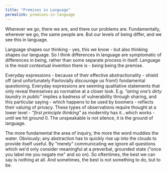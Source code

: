 ```yaml
---
title: "Premises in Language"
permalink: premises-in-language
---
```


Wherever we go, there we are, and there our problems are. Fundamentally, wherever we go, the same people are. But our levels of being differ, and we see this in language.

Language shapes our thinking - yes, this we know - but also thinking shapes our language. So I think differences in language are symptomatic of differences in being, rather than some separate process in itself.  Language is the most contextual invention there is - *being* being the premise.

Everyday expressions - because of their effective abstractionality - shield off (and unfortunately Pavlovially *discourage* us from!) fundamental questioning. Everyday expressions are seeming qualitative statements that only reveal themselves as normative at a closer look. E.g. *“airing one’s dirty laundry in public”* implies a badness of vulnerability through sharing, and this particular saying - which happens to be used by boomers - reflects their valuing of privacy. These types of observations require thought at a lower level - *"first principle thinking"* as modernity has it...which works - until we hit ground 0. The unspeakable is not silence, it is the ground of language.

The more fundamental the area of inquiry, the more the word muddies the water. Obviously; any abstraction has to quickly rise up into the clouds to provide itself useful. By "merely" communicating we ignore all questions which we'd only consider meaningful at a preverbal, grounded state ("once you label me you negate me" and so on). So oftentimes, the best we can say is nothing at all. And sometimes, the best is not something to do, but to be.
